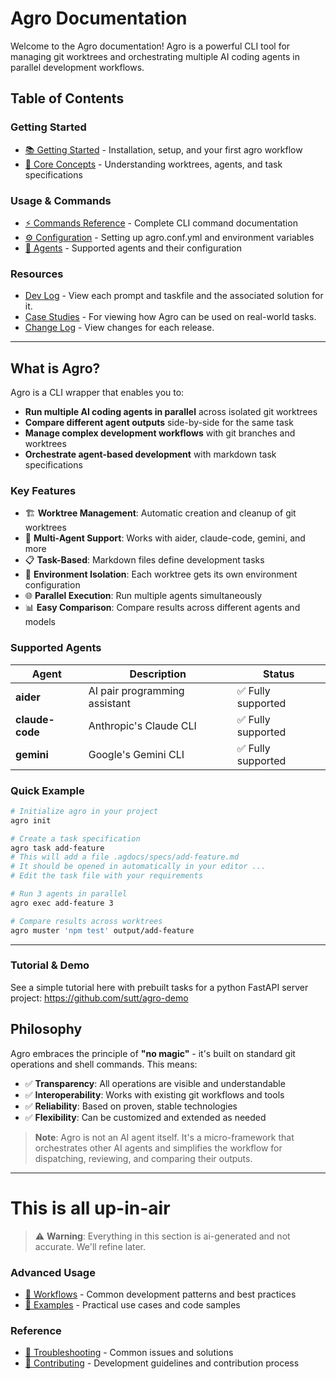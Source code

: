 # Agro Documentation

Welcome to the Agro documentation! Agro is a powerful CLI tool for managing git worktrees and orchestrating multiple AI coding agents in parallel development workflows.

## Table of Contents

### Getting Started
- [📚 Getting Started](getting-started.md) - Installation, setup, and your first agro workflow
- [🧠 Core Concepts](core-concepts.md) - Understanding worktrees, agents, and task specifications

### Usage & Commands
- [⚡ Commands Reference](commands.md) - Complete CLI command documentation
- [⚙️ Configuration](configuration.md) - Setting up agro.conf.yml and environment variables
- [🤖 Agents](agents.md) - Supported agents and their configuration

### Resources
- [Dev Log](./dev-summary-v1.md) - View each prompt and taskfile and the associated solution for it.
- [Case Studies](./case-studies/) - For viewing how Agro can be used on real-world tasks.
- [Change Log](./CHANGELOG.md) - View changes for each release.


---

## What is Agro?

Agro is a CLI wrapper that enables you to:

- **Run multiple AI coding agents in parallel** across isolated git worktrees
- **Compare different agent outputs** side-by-side for the same task
- **Manage complex development workflows** with git branches and worktrees
- **Orchestrate agent-based development** with markdown task specifications

### Key Features

- 🏗️ **Worktree Management**: Automatic creation and cleanup of git worktrees
- 🤖 **Multi-Agent Support**: Works with aider, claude-code, gemini, and more
- 📋 **Task-Based**: Markdown files define development tasks
- 🔄 **Environment Isolation**: Each worktree gets its own environment configuration
- 🌐 **Parallel Execution**: Run multiple agents simultaneously
- 📊 **Easy Comparison**: Compare results across different agents and models

### Supported Agents

| Agent | Description | Status |
|-------|-------------|---------|
| **aider** | AI pair programming assistant | ✅ Fully supported |
| **claude-code** | Anthropic's Claude CLI | ✅ Fully supported |
| **gemini** | Google's Gemini CLI | ✅ Fully supported |

### Quick Example

```bash
# Initialize agro in your project
agro init

# Create a task specification
agro task add-feature
# This will add a file .agdocs/specs/add-feature.md
# It should be opened in automatically in your editor ...
# Edit the task file with your requirements

# Run 3 agents in parallel
agro exec add-feature 3

# Compare results across worktrees
agro muster 'npm test' output/add-feature
```

---

### Tutorial & Demo

See a simple tutorial here with prebuilt tasks for a python FastAPI server project: https://github.com/sutt/agro-demo

## Philosophy

Agro embraces the principle of **"no magic"** - it's built on standard git operations and shell commands. This means:

- ✅ **Transparency**: All operations are visible and understandable
- ✅ **Interoperability**: Works with existing git workflows and tools
- ✅ **Reliability**: Based on proven, stable technologies
- ✅ **Flexibility**: Can be customized and extended as needed

> **Note**: Agro is not an AI agent itself. It's a micro-framework that orchestrates other AI agents and simplifies the workflow for dispatching, reviewing, and comparing their outputs.

---

# This is all up-in-air

> ⚠️ **Warning**: Everything in this section is ai-generated and not accurate. We'll refine later.

### Advanced Usage
- [🔄 Workflows](workflows.md) - Common development patterns and best practices
- [📝 Examples](examples.md) - Practical use cases and code samples

### Reference
- [🔧 Troubleshooting](troubleshooting.md) - Common issues and solutions
- [🤝 Contributing](contributing.md) - Development guidelines and contribution process